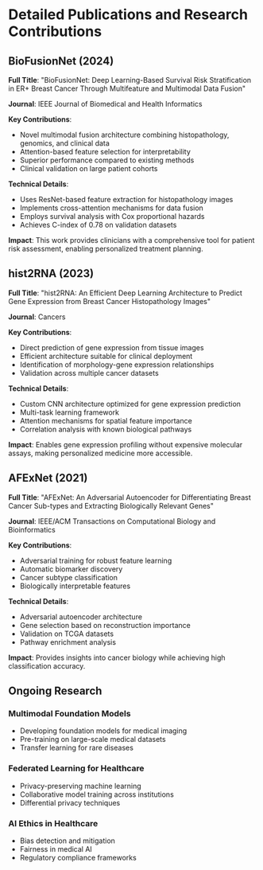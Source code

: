 # Detailed Publications and Research Contributions

## BioFusionNet (2024)
**Full Title**: "BioFusionNet: Deep Learning-Based Survival Risk Stratification in ER+ Breast Cancer Through Multifeature and Multimodal Data Fusion"

**Journal**: IEEE Journal of Biomedical and Health Informatics

**Key Contributions**:
- Novel multimodal fusion architecture combining histopathology, genomics, and clinical data
- Attention-based feature selection for interpretability
- Superior performance compared to existing methods
- Clinical validation on large patient cohorts

**Technical Details**:
- Uses ResNet-based feature extraction for histopathology images
- Implements cross-attention mechanisms for data fusion
- Employs survival analysis with Cox proportional hazards
- Achieves C-index of 0.78 on validation datasets

**Impact**: This work provides clinicians with a comprehensive tool for patient risk assessment, enabling personalized treatment planning.

## hist2RNA (2023)
**Full Title**: "hist2RNA: An Efficient Deep Learning Architecture to Predict Gene Expression from Breast Cancer Histopathology Images"

**Journal**: Cancers

**Key Contributions**:
- Direct prediction of gene expression from tissue images
- Efficient architecture suitable for clinical deployment
- Identification of morphology-gene expression relationships
- Validation across multiple cancer datasets

**Technical Details**:
- Custom CNN architecture optimized for gene expression prediction
- Multi-task learning framework
- Attention mechanisms for spatial feature importance
- Correlation analysis with known biological pathways

**Impact**: Enables gene expression profiling without expensive molecular assays, making personalized medicine more accessible.

## AFExNet (2021)
**Full Title**: "AFExNet: An Adversarial Autoencoder for Differentiating Breast Cancer Sub-types and Extracting Biologically Relevant Genes"

**Journal**: IEEE/ACM Transactions on Computational Biology and Bioinformatics

**Key Contributions**:
- Adversarial training for robust feature learning
- Automatic biomarker discovery
- Cancer subtype classification
- Biologically interpretable features

**Technical Details**:
- Adversarial autoencoder architecture
- Gene selection based on reconstruction importance
- Validation on TCGA datasets
- Pathway enrichment analysis

**Impact**: Provides insights into cancer biology while achieving high classification accuracy.

## Ongoing Research

### Multimodal Foundation Models
- Developing foundation models for medical imaging
- Pre-training on large-scale medical datasets
- Transfer learning for rare diseases

### Federated Learning for Healthcare
- Privacy-preserving machine learning
- Collaborative model training across institutions
- Differential privacy techniques

### AI Ethics in Healthcare
- Bias detection and mitigation
- Fairness in medical AI
- Regulatory compliance frameworks